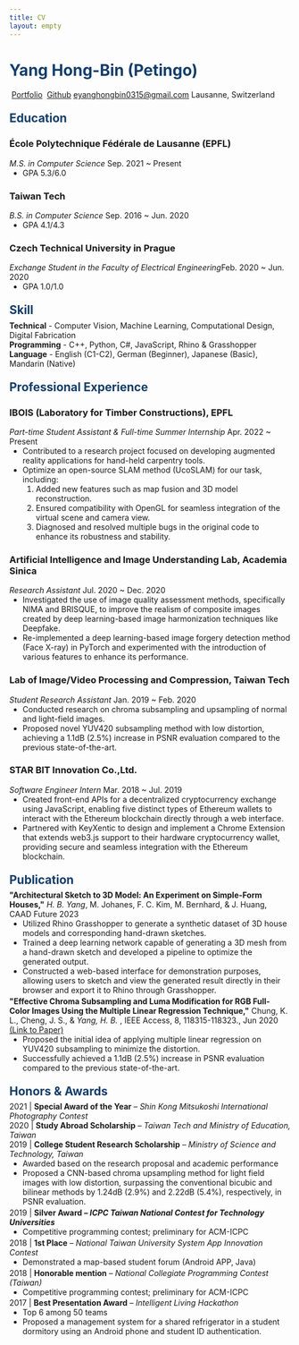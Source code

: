 ```yaml
---
title: CV
layout: empty
---
```


<link rel="stylesheet" href="https://cdnjs.cloudflare.com/ajax/libs/font-awesome/6.2.0/css/all.min.css">

# Yang Hong-Bin (Petingo)
<i class="fa-solid fa-bomb" style="margin-right: 3pt"></i>[Portfolio](https://petingo.ch)
<i class="fa-brands fa-github" style="margin-right: 3pt"></i>[Github](https://github.com/petingo)
eyanghongbin0315@gmail.com
Lausanne, Switzerland

## Education
### École Polytechnique Fédérale de Lausanne (EPFL)
*M.S. in Computer Science*
Sep. 2021 ~ Present
- GPA 5.3/6.0

### Taiwan Tech
*B.S. in Computer Science*
Sep. 2016 ~ Jun. 2020 
- GPA 4.1/4.3

### Czech Technical University in Prague
*Exchange Student in the Faculty of Electrical Engineering​*
Feb. 2020 ~ Jun. 2020
- GPA 1.0/1.0

## Skill
**Technical** - Computer Vision, Machine Learning, Computational Design, Digital Fabrication

**Programming** - C++, Python, C#, JavaScript, Rhino & Grasshopper

**Language** - English (C1-C2), German (Beginner), Japanese (Basic), Mandarin (Native)

## Professional Experience
### IBOIS (Laboratory for Timber Constructions), EPFL
*Part-time Student Assistant & Full-time Summer Internship*
Apr. 2022 ~ Present
- Contributed to a research project focused on developing augmented reality applications for hand-held carpentry tools.
- Optimize an open-source SLAM method (UcoSLAM) for our task, including:
    1. Added new features such as map fusion and 3D model reconstruction.
    2. Ensured compatibility with OpenGL for seamless integration of the virtual scene and camera view.
    3. Diagnosed and resolved multiple bugs in the original code to enhance its robustness and stability.


### Artificial Intelligence and Image Understanding Lab, Academia Sinica
*Research Assistant*
Jul. 2020 ~ Dec. 2020
- Investigated the use of image quality assessment methods, specifically NIMA and BRISQUE, to improve the realism of composite images created by deep learning-based image harmonization techniques like Deepfake.
- Re-implemented a deep learning-based image forgery detection method (Face X-ray) in PyTorch and experimented with the introduction of various features to enhance its performance.


### Lab of Image/Video Processing and Compression, Taiwan Tech
*Student Research Assistant*
Jan. 2019 ~ Feb. 2020
- Conducted research on chroma subsampling and upsampling of normal and light-field images.
- Proposed novel YUV420 subsampling method with low distortion, achieving a 1.1dB (2.5%) increase in PSNR evaluation compared to the previous state-of-the-art.

### STAR BIT Innovation Co.,Ltd.
*Software Engineer Intern*
Mar. 2018 ~ Jul. 2019
- Created front-end APIs for a decentralized cryptocurrency exchange using JavaScript, enabling five distinct types of Ethereum wallets to interact with the Ethereum blockchain directly through a web interface.
- Partnered with KeyXentic to design and implement a Chrome Extension that extends web3.js support to their hardware cryptocurrency wallet, providing secure and seamless integration with the Ethereum blockchain.


## Publication
**"Architectural Sketch to 3D Model: An Experiment on Simple-Form Houses,"** *H. B. Yang*, M. Johanes, F. C. Kim, M. Bernhard, & J. Huang, CAAD Future 2023
- Utilized Rhino Grasshopper to generate a synthetic dataset of 3D house models and corresponding hand-drawn sketches.
- Trained a deep learning network capable of generating a 3D mesh from a hand-drawn sketch and developed a pipeline to optimize the generated output.
- Constructed a web-based interface for demonstration purposes, allowing users to sketch and view the generated result directly in their browser and export it to Rhino through Grasshopper.

**"Effective Chroma Subsampling and Luma Modification for RGB Full-Color Images Using the Multiple Linear Regression Technique,"** Chung, K. L., Cheng, J. S., & *Yang, H. B.* , IEEE Access, 8, 118315-118323., Jun 2020  [(Link to Paper)](https://ieeexplore.ieee.org/abstract/document/9108293)
- Proposed the initial idea of applying multiple linear regression on YUV420 subsampling to minimize the distortion.
- Successfully achieved a 1.1dB (2.5%) increase in PSNR evaluation compared to the previous state-of-the-art.

## Honors & Awards
2021 | **Special Award of the Year** – *Shin Kong Mitsukoshi International Photography Contest*

2020 | **Study Abroad Scholarship** – *Taiwan Tech and Ministry of Education, Taiwan*

2019 | **College Student Research Scholarship** – *Ministry of Science and Technology, Taiwan*
- Awarded based on the research proposal and academic performance
- Proposed a CNN-based chroma upsampling method for light field images with low distortion, surpassing the conventional bicubic and bilinear methods by 1.24dB (2.9%) and 2.22dB (5.4%), respectively, in PSNR evaluation.

2019 | **Silver Award – *ICPC Taiwan National Contest for Technology Universities***
- Competitive programming contest; preliminary for ACM-ICPC

2018 | **1st Place** – *National Taiwan University System App Innovation Contest*
- Demonstrated a map-based student forum (Android APP, Java)

2018 | **Honorable mention** – *National Collegiate Programming Contest (Taiwan)*
- Competitive programming contest; preliminary for ACM-ICPC

2017 | **Best Presentation Award** – *Intelligent Living Hackathon*
- Top 6 among 50 teams
- Proposed a management system for a shared refrigerator in a student dormitory using an Android phone and student ID authentication.


<style type='text/css'>
    h1{
        color: #143e69;
    }
    h2{
        color: #143e69;
        margin-top: 1em;
        margin-bottom: 0.3em;
    }
    .post-content h3{
        font-size: 17px;
        margin-top: 0.5em;
        margin-bottom: 0px;
    }
    p{
        margin: 0px;
    }
    ul{
        margin-top: 0px;
        margin-bottom: 0.2em;
    }
    .mini-space {
        padding-top: 0.1em
    }
    @media screen and (min-width: 700px){
        .wrap {
            width: 750px;
        }
    }
    
</style>